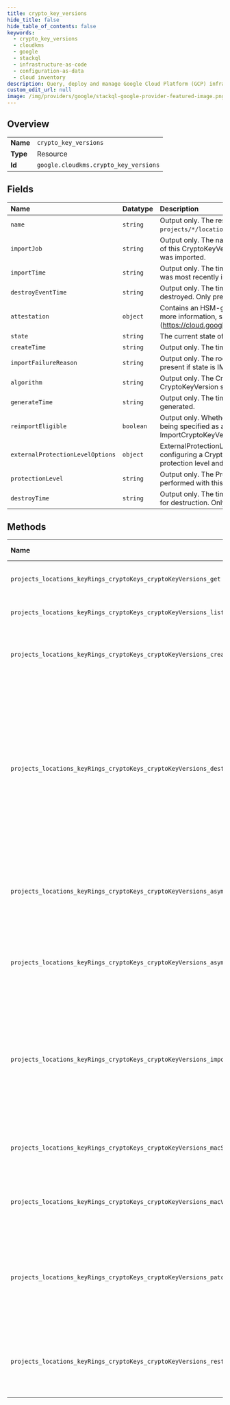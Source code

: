 ```yaml
---
title: crypto_key_versions
hide_title: false
hide_table_of_contents: false
keywords:
  - crypto_key_versions
  - cloudkms
  - google    
  - stackql
  - infrastructure-as-code
  - configuration-as-data
  - cloud inventory
description: Query, deploy and manage Google Cloud Platform (GCP) infrastructure and resources using SQL
custom_edit_url: null
image: /img/providers/google/stackql-google-provider-featured-image.png
---
```

  
    

## Overview
<table><tbody>
<tr><td><b>Name</b></td><td><code>crypto_key_versions</code></td></tr>
<tr><td><b>Type</b></td><td>Resource</td></tr>
<tr><td><b>Id</b></td><td><code>google.cloudkms.crypto_key_versions</code></td></tr>
</tbody></table>

## Fields
| Name | Datatype | Description |
|:-----|:---------|:------------|
| `name` | `string` | Output only. The resource name for this CryptoKeyVersion in the format `projects/*/locations/*/keyRings/*/cryptoKeys/*/cryptoKeyVersions/*`. |
| `importJob` | `string` | Output only. The name of the ImportJob used in the most recent import of this CryptoKeyVersion. Only present if the underlying key material was imported. |
| `importTime` | `string` | Output only. The time at which this CryptoKeyVersion's key material was most recently imported. |
| `destroyEventTime` | `string` | Output only. The time this CryptoKeyVersion's key material was destroyed. Only present if state is DESTROYED. |
| `attestation` | `object` | Contains an HSM-generated attestation about a key operation. For more information, see [Verifying attestations] (https://cloud.google.com/kms/docs/attest-key). |
| `state` | `string` | The current state of the CryptoKeyVersion. |
| `createTime` | `string` | Output only. The time at which this CryptoKeyVersion was created. |
| `importFailureReason` | `string` | Output only. The root cause of the most recent import failure. Only present if state is IMPORT_FAILED. |
| `algorithm` | `string` | Output only. The CryptoKeyVersionAlgorithm that this CryptoKeyVersion supports. |
| `generateTime` | `string` | Output only. The time this CryptoKeyVersion's key material was generated. |
| `reimportEligible` | `boolean` | Output only. Whether or not this key version is eligible for reimport, by being specified as a target in ImportCryptoKeyVersionRequest.crypto_key_version. |
| `externalProtectionLevelOptions` | `object` | ExternalProtectionLevelOptions stores a group of additional fields for configuring a CryptoKeyVersion that are specific to the EXTERNAL protection level and EXTERNAL_VPC protection levels. |
| `protectionLevel` | `string` | Output only. The ProtectionLevel describing how crypto operations are performed with this CryptoKeyVersion. |
| `destroyTime` | `string` | Output only. The time this CryptoKeyVersion's key material is scheduled for destruction. Only present if state is DESTROY_SCHEDULED. |
## Methods
| Name | Accessible by | Required Params | Description |
|:-----|:--------------|:----------------|:------------|
| `projects_locations_keyRings_cryptoKeys_cryptoKeyVersions_get` | `SELECT` | `cryptoKeyVersionsId, cryptoKeysId, keyRingsId, locationsId, projectsId` | Returns metadata for a given CryptoKeyVersion. |
| `projects_locations_keyRings_cryptoKeys_cryptoKeyVersions_list` | `SELECT` | `cryptoKeysId, keyRingsId, locationsId, projectsId` | Lists CryptoKeyVersions. |
| `projects_locations_keyRings_cryptoKeys_cryptoKeyVersions_create` | `INSERT` | `cryptoKeysId, keyRingsId, locationsId, projectsId` | Create a new CryptoKeyVersion in a CryptoKey. The server will assign the next sequential id. If unset, state will be set to ENABLED. |
| `projects_locations_keyRings_cryptoKeys_cryptoKeyVersions_destroy` | `DELETE` | `cryptoKeyVersionsId, cryptoKeysId, keyRingsId, locationsId, projectsId` | Schedule a CryptoKeyVersion for destruction. Upon calling this method, CryptoKeyVersion.state will be set to DESTROY_SCHEDULED, and destroy_time will be set to the time destroy_scheduled_duration in the future. At that time, the state will automatically change to DESTROYED, and the key material will be irrevocably destroyed. Before the destroy_time is reached, RestoreCryptoKeyVersion may be called to reverse the process. |
| `projects_locations_keyRings_cryptoKeys_cryptoKeyVersions_asymmetricDecrypt` | `EXEC` | `cryptoKeyVersionsId, cryptoKeysId, keyRingsId, locationsId, projectsId` | Decrypts data that was encrypted with a public key retrieved from GetPublicKey corresponding to a CryptoKeyVersion with CryptoKey.purpose ASYMMETRIC_DECRYPT. |
| `projects_locations_keyRings_cryptoKeys_cryptoKeyVersions_asymmetricSign` | `EXEC` | `cryptoKeyVersionsId, cryptoKeysId, keyRingsId, locationsId, projectsId` | Signs data using a CryptoKeyVersion with CryptoKey.purpose ASYMMETRIC_SIGN, producing a signature that can be verified with the public key retrieved from GetPublicKey. |
| `projects_locations_keyRings_cryptoKeys_cryptoKeyVersions_import` | `EXEC` | `cryptoKeysId, keyRingsId, locationsId, projectsId` | Import wrapped key material into a CryptoKeyVersion. All requests must specify a CryptoKey. If a CryptoKeyVersion is additionally specified in the request, key material will be reimported into that version. Otherwise, a new version will be created, and will be assigned the next sequential id within the CryptoKey. |
| `projects_locations_keyRings_cryptoKeys_cryptoKeyVersions_macSign` | `EXEC` | `cryptoKeyVersionsId, cryptoKeysId, keyRingsId, locationsId, projectsId` | Signs data using a CryptoKeyVersion with CryptoKey.purpose MAC, producing a tag that can be verified by another source with the same key. |
| `projects_locations_keyRings_cryptoKeys_cryptoKeyVersions_macVerify` | `EXEC` | `cryptoKeyVersionsId, cryptoKeysId, keyRingsId, locationsId, projectsId` | Verifies MAC tag using a CryptoKeyVersion with CryptoKey.purpose MAC, and returns a response that indicates whether or not the verification was successful. |
| `projects_locations_keyRings_cryptoKeys_cryptoKeyVersions_patch` | `EXEC` | `cryptoKeyVersionsId, cryptoKeysId, keyRingsId, locationsId, projectsId` | Update a CryptoKeyVersion's metadata. state may be changed between ENABLED and DISABLED using this method. See DestroyCryptoKeyVersion and RestoreCryptoKeyVersion to move between other states. |
| `projects_locations_keyRings_cryptoKeys_cryptoKeyVersions_restore` | `EXEC` | `cryptoKeyVersionsId, cryptoKeysId, keyRingsId, locationsId, projectsId` | Restore a CryptoKeyVersion in the DESTROY_SCHEDULED state. Upon restoration of the CryptoKeyVersion, state will be set to DISABLED, and destroy_time will be cleared. |
